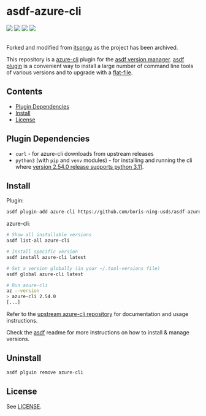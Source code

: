 # asdf-azure-cli

<div align="left">
  <a href="https://asdf-vm.com/" style="text-decoration:none">
    <img src="https://img.shields.io/badge/doc-asdf-blue"/>
  </a>
  <img src="https://github.com/boris-ning-usds/asdf-azure-cli/workflows/CI/badge.svg" />
  <img src="https://github.com/boris-ning-usds/asdf-azure-cli/workflows/Lint/badge.svg" />
  <a href="https://choosealicense.com/licenses/0bsd/" style="text-decoration:none">
    <img src="https://img.shields.io/badge/License-BSD_0--Clause-orange.svg"/>
  </a>
</div>
<br/>

Forked and modified from [itspngu](https://github.com/itspngu/asdf-azure-cli) as the project has been archived.

This repository is a [azure-cli](https://github.com/Azure/azure-cli) plugin for the [asdf version manager](https://asdf-vm.com). [asdf plugin](https://github.com/asdf-vm/asdf-plugins) is a convenient way to install a large number of command line tools of various versions and to upgrade with a [flat-file](https://asdf-vm.com/manage/configuration.html#tool-versions).

## Contents

- [Plugin Dependencies](#plugin-dependencies)
- [Install](#install)
- [License](#license)

## Plugin Dependencies

- `curl` - for azure-cli downloads from upstream releases
- `python3` (with `pip` and `venv` modules) - for installing and running the cli where [version 2.54.0 release supports python 3.11](https://github.com/MicrosoftDocs/azure-docs-cli/blob/main/docs-ref-conceptual/release-notes-azure-cli.md#packaging).

## Install

Plugin:

```bash
asdf plugin-add azure-cli https://github.com/boris-ning-usds/asdf-azure-cli
```

azure-cli:

```bash
# Show all installable versions
asdf list-all azure-cli

# Install specific version
asdf install azure-cli latest

# Set a version globally (in your ~/.tool-versions file)
asdf global azure-cli latest

# Run azure-cli
az --version
> azure-cli 2.54.0
[...]
```

Refer to the [upstream azure-cli repository](https://github.com/Azure/azure-cli) for documentation and usage instructions.

Check the [asdf](https://github.com/asdf-vm/asdf) readme for more instructions on how to install & manage versions.

## Uninstall

```bash
asdf plguin remove azure-cli
```

## License

See [LICENSE](LICENSE).
